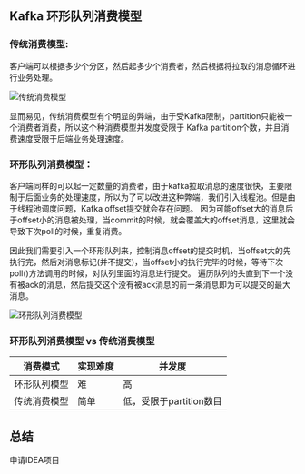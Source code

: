 ## Kafka 环形队列消费模型

### 传统消费模型:

客户端可以根据多少个分区，然后起多少个消费者，然后根据将拉取的消息循环进行业务处理。

![传统消费模型](http://ww1.sinaimg.cn/large/005RZJcZgy1ge0e4exz9zj30qz0ezwfc.jpg)

显而易见，传统消费模型有个明显的弊端，由于受Kafka限制，partition只能被一个消费者消费，所以这个种消费模型并发度受限于
Kafka partition个数，并且消费速度受限于后端业务处理速度。



### 环形队列消费模型：

客户端同样的可以起一定数量的消费者，由于kafka拉取消息的速度很快，主要限制于后面业务的处理速度，所以为了可以改进这种弊端，我们引入线程池。但是由于线程池调度问题，Kafka offset提交就会存在问题。
因为可能offset大的消息后于offset小的消息被处理，当commit的时候，就会覆盖大的offset消息，这里就会导致下次poll的时候，重复消费。

因此我们需要引入一个环形队列来，控制消息offset的提交时机，当offset大的先执行完，然后对消息标记(并不提交)，当offset小的执行完毕的时候，等待下次poll()方法调用的时候，对队列里面的消息进行提交。
遍历队列的头直到下一个没有被ack的消息，然后提交这个没有被ack消息的前一条消息即为可以提交的最大消息。

![环形队列消费模型](http://ww1.sinaimg.cn/large/005RZJcZgy1ge0e6rsjb6j30p70fkmy4.jpg)


### 环形队列消费模型 vs 传统消费模型

|消费模式|实现难度|并发度|
|---|---|---|
|环形队列模型|难|高|
|传统消费模型|简单|低，受限于partition数目|

## 总结

申请IDEA项目

